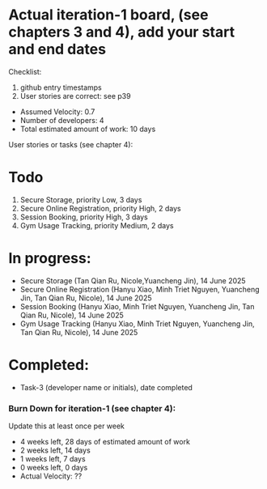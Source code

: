 # Actual iteration-1 board, (see chapters 3 and 4), add your start and end dates 

Checklist:
1. github entry timestamps
2. User stories are correct: see p39

* Assumed Velocity: 0.7
* Number of developers: 4
* Total estimated amount of work: 10 days

User stories or tasks (see chapter 4):
# Todo
1. Secure Storage, priority Low, 3 days 
2. Secure Online Registration, priority High, 2 days  
3. Session Booking, priority High, 3 days
4. Gym Usage Tracking, priority Medium, 2 days

# In progress:
* Secure Storage (Tan Qian Ru, Nicole,Yuancheng Jin), 14 June 2025
* Secure Online Registration (Hanyu Xiao, Minh Triet Nguyen, Yuancheng Jin, Tan Qian Ru, Nicole), 14 June 2025
* Session Booking (Hanyu Xiao, Minh Triet Nguyen, Yuancheng Jin, Tan Qian Ru, Nicole), 14 June 2025
* Gym Usage Tracking (Hanyu Xiao, Minh Triet Nguyen, Yuancheng Jin, Tan Qian Ru, Nicole), 14 June 2025



# Completed:
* Task-3 (developer name or initials), date completed

### Burn Down for iteration-1 (see chapter 4):
Update this at least once per week
* 4 weeks left, 28 days of estimated amount of work 
* 2 weeks left, 14 days
* 1 weeks left, 7 days
* 0 weeks left, 0 days
* Actual Velocity: ??
